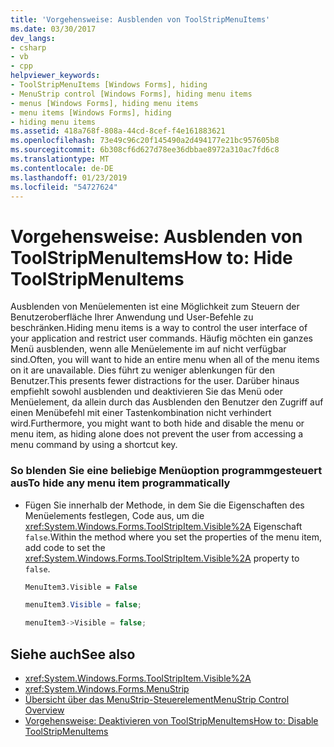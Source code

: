 ```yaml
---
title: 'Vorgehensweise: Ausblenden von ToolStripMenuItems'
ms.date: 03/30/2017
dev_langs:
- csharp
- vb
- cpp
helpviewer_keywords:
- ToolStripMenuItems [Windows Forms], hiding
- MenuStrip control [Windows Forms], hiding menu items
- menus [Windows Forms], hiding menu items
- menu items [Windows Forms], hiding
- hiding menu items
ms.assetid: 418a768f-808a-44cd-8cef-f4e161883621
ms.openlocfilehash: 73e49c96c20f145490a2d494177e21bc957605b8
ms.sourcegitcommit: 6b308cf6d627d78ee36dbbae8972a310ac7fd6c8
ms.translationtype: MT
ms.contentlocale: de-DE
ms.lasthandoff: 01/23/2019
ms.locfileid: "54727624"
---
```

# <a name="how-to-hide-toolstripmenuitems"></a><span data-ttu-id="8087d-102">Vorgehensweise: Ausblenden von ToolStripMenuItems</span><span class="sxs-lookup"><span data-stu-id="8087d-102">How to: Hide ToolStripMenuItems</span></span>
<span data-ttu-id="8087d-103">Ausblenden von Menüelementen ist eine Möglichkeit zum Steuern der Benutzeroberfläche Ihrer Anwendung und User-Befehle zu beschränken.</span><span class="sxs-lookup"><span data-stu-id="8087d-103">Hiding menu items is a way to control the user interface of your application and restrict user commands.</span></span> <span data-ttu-id="8087d-104">Häufig möchten ein ganzes Menü ausblenden, wenn alle Menüelemente im auf nicht verfügbar sind.</span><span class="sxs-lookup"><span data-stu-id="8087d-104">Often, you will want to hide an entire menu when all of the menu items on it are unavailable.</span></span> <span data-ttu-id="8087d-105">Dies führt zu weniger ablenkungen für den Benutzer.</span><span class="sxs-lookup"><span data-stu-id="8087d-105">This presents fewer distractions for the user.</span></span> <span data-ttu-id="8087d-106">Darüber hinaus empfiehlt sowohl ausblenden und deaktivieren Sie das Menü oder Menüelement, da allein durch das Ausblenden den Benutzer den Zugriff auf einen Menübefehl mit einer Tastenkombination nicht verhindert wird.</span><span class="sxs-lookup"><span data-stu-id="8087d-106">Furthermore, you might want to both hide and disable the menu or menu item, as hiding alone does not prevent the user from accessing a menu command by using a shortcut key.</span></span>  
  
### <a name="to-hide-any-menu-item-programmatically"></a><span data-ttu-id="8087d-107">So blenden Sie eine beliebige Menüoption programmgesteuert aus</span><span class="sxs-lookup"><span data-stu-id="8087d-107">To hide any menu item programmatically</span></span>  
  
-   <span data-ttu-id="8087d-108">Fügen Sie innerhalb der Methode, in dem Sie die Eigenschaften des Menüelements festlegen, Code aus, um die <xref:System.Windows.Forms.ToolStripItem.Visible%2A> Eigenschaft `false`.</span><span class="sxs-lookup"><span data-stu-id="8087d-108">Within the method where you set the properties of the menu item, add code to set the <xref:System.Windows.Forms.ToolStripItem.Visible%2A> property to `false`.</span></span>  
  
    ```vb  
    MenuItem3.Visible = False  
    ```  
  
    ```csharp  
    menuItem3.Visible = false;  
    ```  
  
    ```cpp  
    menuItem3->Visible = false;  
    ```  
  
## <a name="see-also"></a><span data-ttu-id="8087d-109">Siehe auch</span><span class="sxs-lookup"><span data-stu-id="8087d-109">See also</span></span>
- <xref:System.Windows.Forms.ToolStripItem.Visible%2A>
- <xref:System.Windows.Forms.MenuStrip>
- [<span data-ttu-id="8087d-110">Übersicht über das MenuStrip-Steuerelement</span><span class="sxs-lookup"><span data-stu-id="8087d-110">MenuStrip Control Overview</span></span>](../../../../docs/framework/winforms/controls/menustrip-control-overview-windows-forms.md)
- [<span data-ttu-id="8087d-111">Vorgehensweise: Deaktivieren von ToolStripMenuItems</span><span class="sxs-lookup"><span data-stu-id="8087d-111">How to: Disable ToolStripMenuItems</span></span>](../../../../docs/framework/winforms/controls/how-to-disable-toolstripmenuitems.md)
